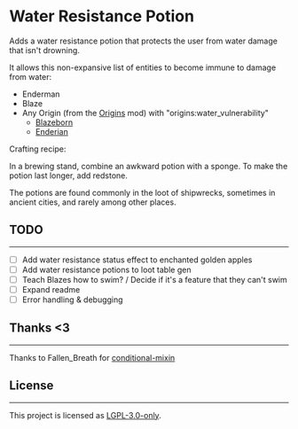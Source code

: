 # Water Resistance Potion

Adds a water resistance potion that protects the user from water damage that isn't drowning.

It allows this non-expansive list of entities to become immune to damage from water:
* Enderman
* Blaze
* Any Origin \(from the [Origins](https://modrinth.com/mod/origins) mod\) with "origins:water_vulnerability"
  * [Blazeborn](https://origins.readthedocs.io/en/latest/misc/base_contents/origins/blazeborn/)
  * [Enderian](https://origins.readthedocs.io/en/latest/misc/base_contents/origins/enderian/)

Crafting recipe:

In a brewing stand, combine an awkward potion with a sponge. To make the potion last longer, add redstone.

The potions are found commonly in the loot of shipwrecks, sometimes in ancient cities, and rarely among other places. 


## TODO
***
- [ ] Add water resistance status effect to enchanted golden apples
- [ ] Add water resistance potions to loot table gen
- [ ] Teach Blazes how to swim? / Decide if it's a feature that they can't swim
- [ ] Expand readme
- [ ] Error handling & debugging

## Thanks <3
***
Thanks to Fallen_Breath for [conditional-mixin](https://github.com/Fallen-Breath/conditional-mixin/tree/master)

## License
***
This project is licensed as [LGPL-3.0-only](./LICENSE).
